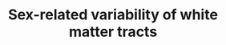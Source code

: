 ---
layout: 
title: Sex-related variability of white matter tracts
cat: 
subcat: 
teasing: We conducted a comprehensive study of 77 deep white matter tracts to analyze their volumetric and microstructural variability between men and women in the full Human Connectome Project (HCP) cohort of 1065 healthy individuals aged 22-35 years.
icon: FA_differences_HCP.jpg
site: 10.1007/s00429-024-02833-0
added: 2024
---
